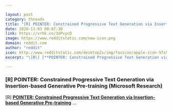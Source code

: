 ```yaml
---

layout: post
category: threads
title: "[R] POINTER: Constrained Progressive Text Generation via Insertion-based Generative Pre-training (Microsoft Research)"
date: 2020-11-03 00:07:30
link: https://vrhk.co/3oPvycD
image: https://www.redditstatic.com/new-icon.png
domain: reddit.com
author: "reddit"
icon: http://www.redditstatic.com/desktop2x/img/favicon/apple-icon-57x57.png
excerpt: "\[R\] [**POINTER: Constrained Progressive Text Generation via Insertion-based Generative Pre-training**](<https://arxiv.org/abs/2005.00558>) ..."

---
```


### [R] POINTER: Constrained Progressive Text Generation via Insertion-based Generative Pre-training (Microsoft Research)

\[R\] [**POINTER: Constrained Progressive Text Generation via Insertion-based Generative Pre-training**](<https://arxiv.org/abs/2005.00558>) ...